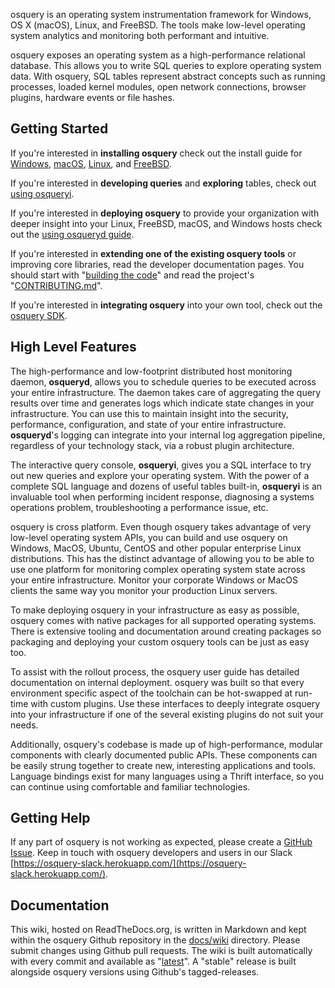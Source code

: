 osquery is an operating system instrumentation framework for Windows, OS X (macOS), Linux, and FreeBSD. The tools make low-level operating system analytics and monitoring both performant and intuitive.

osquery exposes an operating system as a high-performance relational database. This allows you to write SQL queries to explore operating system data. With osquery, SQL tables represent abstract concepts such as running processes, loaded kernel modules, open network connections, browser plugins, hardware events or file hashes.

## Getting Started

If you're interested in **installing osquery** check out the install guide for [Windows](installation/install-windows.md), [macOS](installation/install-macos.md), [Linux](installation/install-linux.md), and [FreeBSD](installation/install-freebsd.md).

If you're interested in **developing queries** and **exploring** tables, check out [using osqueryi](introduction/using-osqueryi.md).

If you're interested in **deploying osquery** to provide your organization with deeper insight into your Linux, FreeBSD, macOS, and Windows hosts check out the [using osqueryd guide](introduction/using-osqueryd.md).

If you're interested in **extending one of the existing osquery tools** or improving core libraries, read the developer documentation pages. You should start with "[building the code](development/building.md)" and read the project's "[CONTRIBUTING.md](https://github.com/osquery/osquery/blob/master/CONTRIBUTING.md)".

If you're interested in **integrating osquery** into your own tool, check out the [osquery SDK](development/osquery-sdk.md).

## High Level Features

The high-performance and low-footprint distributed host monitoring daemon, **osqueryd**, allows you to schedule queries to be executed across your entire infrastructure. The daemon takes care of aggregating the query results over time and generates logs which indicate state changes in your infrastructure. You can use this to maintain insight into the security, performance, configuration, and state of your entire infrastructure. **osqueryd**'s logging can integrate into your internal log aggregation pipeline, regardless of your technology stack, via a robust plugin architecture.

The interactive query console, **osqueryi**, gives you a SQL interface to try out new queries and explore your operating system. With the power of a complete SQL language and dozens of useful tables built-in, **osqueryi** is an invaluable tool when performing incident response, diagnosing a systems operations problem, troubleshooting a performance issue, etc.

osquery is cross platform. Even though osquery takes advantage of very low-level operating system APIs, you can build and use osquery on Windows, MacOS, Ubuntu, CentOS and other popular enterprise Linux distributions. This has the distinct advantage of allowing you to be able to use one platform for monitoring complex operating system state across your entire infrastructure. Monitor your corporate Windows or MacOS clients the same way you monitor your production Linux servers.

To make deploying osquery in your infrastructure as easy as possible, osquery comes with native packages for all supported operating systems. There is extensive tooling and documentation around creating packages so packaging and deploying your custom osquery tools can be just as easy too.

To assist with the rollout process, the osquery user guide has detailed documentation on internal deployment. osquery was built so that every environment specific aspect of the toolchain can be hot-swapped at run-time with custom plugins. Use these interfaces to deeply integrate osquery into your infrastructure if one of the several existing plugins do not suit your needs.

Additionally, osquery's codebase is made up of high-performance, modular components with clearly documented public APIs. These components can be easily strung together to create new, interesting applications and tools. Language bindings exist for many languages using a Thrift interface, so you can continue using comfortable and familiar technologies.

## Getting Help

If any part of osquery is not working as expected, please create a [GitHub Issue](https://github.com/osquery/osquery/issues). Keep in touch with osquery developers and users in our Slack [https://osquery-slack.herokuapp.com/](https://osquery-slack.herokuapp.com/).

## Documentation

This wiki, hosted on ReadTheDocs.org, is written in Markdown and kept within the osquery Github repository in the [docs/wiki](https://github.com/osquery/osquery/tree/master/docs/wiki) directory. Please submit changes using Github pull requests. The wiki is built automatically with every commit and available as "[latest](https://osquery.readthedocs.io/en/latest/)". A "stable" release is built alongside osquery versions using Github's tagged-releases.
